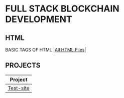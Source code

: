 # FULL STACK BLOCKCHAIN DEVELOPMENT

## HTML

BASIC TAGS OF HTML
|[All HTML Files](./HTML/readme.md)|

## PROJECTS

| Project                           |
| --------------------------------- |
| [Test-site](./Projects/readme.md) |
